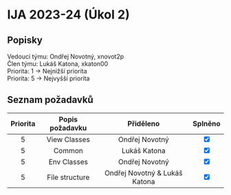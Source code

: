 # IJA 2023-24 (Úkol 2)

## Popisky

Vedoucí týmu: Ondřej Novotný, xnovot2p \
Člen týmu: Lukáš Katona, xkaton00 \
Priorita: 1 -> Nejnižší priorita \
Priorita: 5 -> Nejvyšší priorita

## Seznam požadavků

| Priorita | Popis požadavku |           Přiděleno           |            Splněno             |
|:--------:|:---------------:|:-----------------------------:|:------------------------------:|
|    5     |  View Classes   |        Ondřej Novotný         | <input type=checkbox checked>  |
|    5     |     Common      |         Lukáš Katona          | <input type=checkbox checked>  | 
|    5     |   Env Classes   |        Ondřej Novotný         |  <input type=checkbox checked> |
|    5     | File structure  | Ondřej Novotný & Lukáš Katona |  <input type=checkbox checked> |